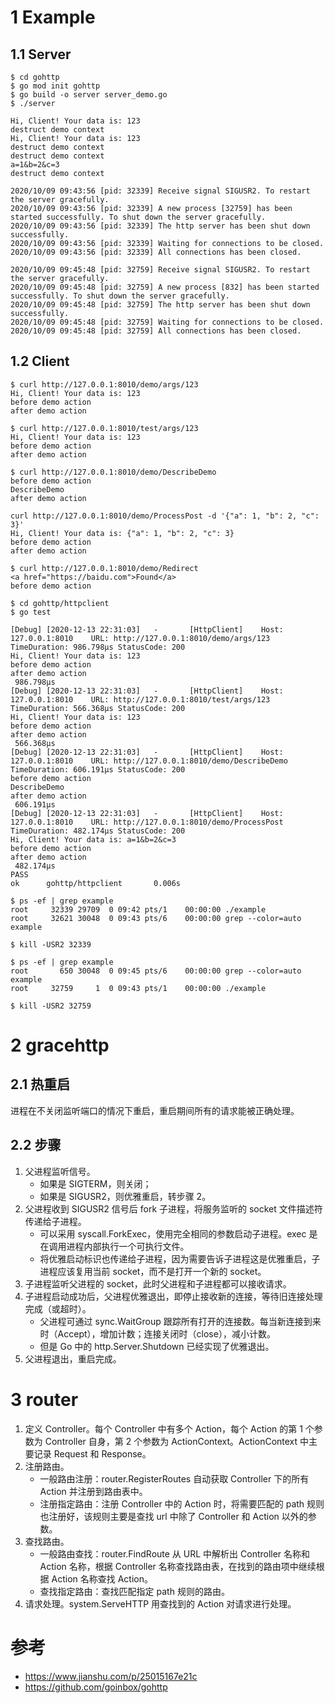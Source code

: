 # 1 Example

## 1.1 Server
```
$ cd gohttp
$ go mod init gohttp
$ go build -o server server_demo.go
$ ./server

Hi, Client! Your data is: 123
destruct demo context
Hi, Client! Your data is: 123
destruct demo context
destruct demo context
a=1&b=2&c=3
destruct demo context

2020/10/09 09:43:56 [pid: 32339] Receive signal SIGUSR2. To restart the server gracefully.
2020/10/09 09:43:56 [pid: 32339] A new process [32759] has been started successfully. To shut down the server gracefully.
2020/10/09 09:43:56 [pid: 32339] The http server has been shut down successfully.
2020/10/09 09:43:56 [pid: 32339] Waiting for connections to be closed.
2020/10/09 09:43:56 [pid: 32339] All connections has been closed.

2020/10/09 09:45:48 [pid: 32759] Receive signal SIGUSR2. To restart the server gracefully.
2020/10/09 09:45:48 [pid: 32759] A new process [832] has been started successfully. To shut down the server gracefully.
2020/10/09 09:45:48 [pid: 32759] The http server has been shut down successfully.
2020/10/09 09:45:48 [pid: 32759] Waiting for connections to be closed.
2020/10/09 09:45:48 [pid: 32759] All connections has been closed.
```

## 1.2 Client
```
$ curl http://127.0.0.1:8010/demo/args/123
Hi, Client! Your data is: 123
before demo action
after demo action

$ curl http://127.0.0.1:8010/test/args/123
Hi, Client! Your data is: 123
before demo action
after demo action

$ curl http://127.0.0.1:8010/demo/DescribeDemo
before demo action
DescribeDemo
after demo action

curl http://127.0.0.1:8010/demo/ProcessPost -d '{"a": 1, "b": 2, "c": 3}'
Hi, Client! Your data is: {"a": 1, "b": 2, "c": 3}
before demo action
after demo action

$ curl http://127.0.0.1:8010/demo/Redirect
<a href="https://baidu.com">Found</a>
before demo action
```

```
$ cd gohttp/httpclient
$ go test

[Debug] [2020-12-13 22:31:03]   -       [HttpClient]    Host: 127.0.0.1:8010    URL: http://127.0.0.1:8010/demo/args/123        TimeDuration: 986.798µs StatusCode: 200
Hi, Client! Your data is: 123
before demo action
after demo action
 986.798µs
[Debug] [2020-12-13 22:31:03]   -       [HttpClient]    Host: 127.0.0.1:8010    URL: http://127.0.0.1:8010/test/args/123        TimeDuration: 566.368µs StatusCode: 200
Hi, Client! Your data is: 123
before demo action
after demo action
 566.368µs
[Debug] [2020-12-13 22:31:03]   -       [HttpClient]    Host: 127.0.0.1:8010    URL: http://127.0.0.1:8010/demo/DescribeDemo    TimeDuration: 606.191µs StatusCode: 200
before demo action
DescribeDemo
after demo action
 606.191µs
[Debug] [2020-12-13 22:31:03]   -       [HttpClient]    Host: 127.0.0.1:8010    URL: http://127.0.0.1:8010/demo/ProcessPost     TimeDuration: 482.174µs StatusCode: 200
Hi, Client! Your data is: a=1&b=2&c=3
before demo action
after demo action
 482.174µs
PASS
ok      gohttp/httpclient       0.006s

$ ps -ef | grep example
root     32339 29709  0 09:42 pts/1    00:00:00 ./example
root     32621 30048  0 09:43 pts/6    00:00:00 grep --color=auto example

$ kill -USR2 32339

$ ps -ef | grep example
root       650 30048  0 09:45 pts/6    00:00:00 grep --color=auto example
root     32759     1  0 09:43 pts/1    00:00:00 ./example

$ kill -USR2 32759
```

# 2 gracehttp

## 2.1 热重启
进程在不关闭监听端口的情况下重启，重启期间所有的请求能被正确处理。

## 2.2 步骤
1. 父进程监听信号。
    - 如果是 SIGTERM，则关闭；
    - 如果是 SIGUSR2，则优雅重启，转步骤 2。
2. 父进程收到 SIGUSR2 信号后 fork 子进程，将服务监听的 socket 文件描述符传递给子进程。
    - 可以采用 syscall.ForkExec，使用完全相同的参数启动子进程。exec 是在调用进程内部执行一个可执行文件。
    - 将优雅启动标识也传递给子进程，因为需要告诉子进程这是优雅重启，子进程应该复用当前 socket，而不是打开一个新的 socket。
3. 子进程监听父进程的 socket，此时父进程和子进程都可以接收请求。
4. 子进程启动成功后，父进程优雅退出，即停止接收新的连接，等待旧连接处理完成（或超时）。
    - 父进程可通过 sync.WaitGroup 跟踪所有打开的连接数。每当新连接到来时（Accept），增加计数；连接关闭时（close），减小计数。
    - 但是 Go 中的 http.Server.Shutdown 已经实现了优雅退出。
5. 父进程退出，重启完成。

# 3 router

1. 定义 Controller。每个 Controller 中有多个 Action，每个 Action 的第 1 个参数为 Controller 自身，第 2 个参数为 ActionContext。ActionContext 中主要记录 Request 和 Response。
2. 注册路由。
    - 一般路由注册：router.RegisterRoutes 自动获取 Controller 下的所有 Action 并注册到路由表中。
    - 注册指定路由：注册 Controller 中的 Action 时，将需要匹配的 path 规则也注册好，该规则主要是查找 url 中除了 Controller 和 Action 以外的参数。
3. 查找路由。
    - 一般路由查找：router.FindRoute 从 URL 中解析出 Controller 名称和 Action 名称，根据 Controller 名称查找路由表，在找到的路由项中继续根据 Action 名称查找 Action。
    - 查找指定路由：查找匹配指定 path 规则的路由。
4. 请求处理。system.ServeHTTP 用查找到的 Action 对请求进行处理。

# 参考
- https://www.jianshu.com/p/25015167e21c
- https://github.com/goinbox/gohttp
